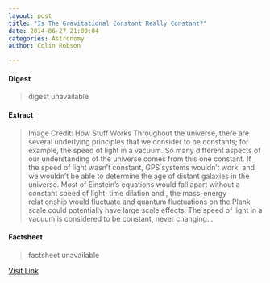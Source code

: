 ```yaml
---
layout: post
title: "Is The Gravitational Constant Really Constant?"
date: 2014-06-27 21:00:04
categories: Astronomy
author: Colin Robson

---
```



#### Digest
>digest unavailable

#### Extract
>Image Credit: How Stuff Works Throughout the universe, there are several underlying principles that we consider to be constants; for example, the speed of light in a vacuum. So many different aspects of our understanding of the universe comes from this one constant. If the speed of light wasn&#8217;t constant, GPS systems wouldn&#8217;t work, and we wouldn&#8217;t be able to determine the age of distant galaxies in the universe. Most of Einstein&#8217;s equations would fall apart without a constant speed of light; time dilation and , the mass-energy relationship would fluctuate and quantum fluctuations on the Plank scale could potentially have large scale effects. The speed of light in a vacuum is considered to be constant, never changing...

#### Factsheet
>factsheet unavailable

[Visit Link](http://www.fromquarkstoquasars.com/the-gravitational-constant-is-it-really-constant/)


